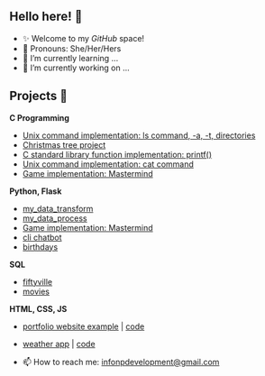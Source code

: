## Hello here! 👋

* ✨ Welcome to my _GitHub_ space!
* 🙂 Pronouns: She/Her/Hers
* 🌱 I’m currently learning ...
* 🔭 I’m currently working on ...


## Projects 📂

**C Programming**
* [Unix command implementation: ls command, -a, -t, directories](https://github.com/nataliepcodes/My-Ls)
* [Christmas tree project](https://github.com/nataliepcodes/Christmas-Tree-Project)
* [C standard library function implementation: printf()](https://github.com/nataliepcodes/My-Printf)
* [Unix command implementation: cat command](https://github.com/nataliepcodes/Cat-Command)
* [Game implementation: Mastermind](https://github.com/nataliepcodes/Mastermind) 

**Python, Flask**
* [my_data_transform](https://github.com/nataliepcodes/my_data_transform)
* [my_data_process](https://github.com/nataliepcodes/my_data_process)
* [Game implementation: Mastermind](https://github.com/nataliepcodes/my_mastermind_python)
* [cli chatbot](https://github.com/nataliepcodes/ChatBot_CL)
* [birthdays](https://github.com/nataliepcodes/CS50-Birthdays-App-Project)

**SQL**
* [fiftyville](https://github.com/nataliepcodes/fiftyville)
* [movies](https://github.com/nataliepcodes/SQL-movies)

**HTML, CSS, JS**
* [portfolio website example](https://nataliep-portfolio.netlify.app/) | [code](https://github.com/nataliepcodes/Portfolio-Website-nataliep) 
* [weather app](https://upbeat-hypatia-8a3802.netlify.app/) | [code](https://github.com/nataliepcodes/weather-app-project)

* 📫 How to reach me: infonpdevelopment@gmail.com
